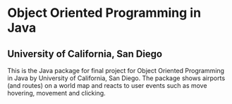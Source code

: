 # Object Oriented Programming in Java
## University of California, San Diego

This is the Java package for final project for Object Oriented Programming in Java
by University of California, San Diego. The package shows airports (and routes) on a world map and reacts to user events such as move hovering, movement and clicking. 
